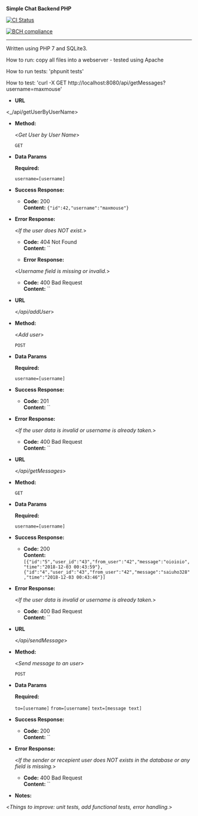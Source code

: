 **Simple Chat Backend PHP**

[![CI Status](https://circleci.com/gh/maxmousee/simple_chat_php.svg?style=shield&circle-token=:circle-token)](https://circleci.com/gh/maxmousee/simple_chat_php)

[![BCH compliance](https://bettercodehub.com/edge/badge/maxmousee/simple_chat_php?branch=master)](https://bettercodehub.com/)

----

  <Send and receive messages using a JSON API._>
  
  Written using PHP 7 and SQLite3.
  
  How to run:
  copy all files into a webserver - tested using Apache
  
  How to run tests:
    'phpunit tests'
  
  How to test:
  'curl -X GET http://localhost:8080/api/getMessages?username=maxmouse'

  * **URL**

  <_/api/getUserByUserName>

* **Method:**
  
  <_Get User by User Name_>

  `GET`

* **Data Params**

  **Required:**
   
     `username=[username]`

* **Success Response:**

  * **Code:** 200 <br />
    **Content:** `{"id":42,"username":"maxmouse"}`
 
* **Error Response:**

  <_If the user does NOT exist._>

  * **Code:** 404 Not Found <br />
    **Content:** ``

  * **Error Response:**

  <_Username field is missing or invalid._>

  * **Code:** 400 Bad Request <br />
    **Content:** ``

* **URL**

  <_/api/addUser_>

* **Method:**
  
  <_Add user_>

  `POST`

* **Data Params**

  **Required:**
   
     `username=[username]`

* **Success Response:**

  * **Code:** 201 <br />
    **Content:** ``
 
* **Error Response:**

  <_If the user data is invalid or username is already taken._>

  * **Code:** 400 Bad Request <br />
    **Content:** ``

* **URL**

  <_/api/getMessages_>

* **Method:**
  
  <Get all messages for an user_>

  `GET`

* **Data Params**

  **Required:**
   
     `username=[username]`

* **Success Response:**

  * **Code:** 200 <br />
    **Content:** `[{"id":"5","user_id":"43","from_user":"42","message":"oioioio","time":"2018-12-03 00:43:59"},{"id":"4","user_id":"43","from_user":"42","message":"saiuho328","time":"2018-12-03 00:43:46"}]`

* **Error Response:**

  <_If the user data is invalid or username is already taken._>

  * **Code:** 400 Bad Request <br />
    **Content:** ``

* **URL**

  <_/api/sendMessage_>

* **Method:**
  
  <_Send message to an user_>

  `POST`

* **Data Params**

  **Required:**
   
     `to=[username]`
     `from=[username]`
     `text=[message text]`

* **Success Response:**

  * **Code:** 200 <br />
    **Content:** ``
 
* **Error Response:**

  <_If the sender or recepient user does NOT exists in the database or any field is missing._>

  * **Code:** 400 Bad Request <br />
    **Content:** ``
 

* **Notes:**

<_Things to improve: unit tests, add functional tests, error handling._> 